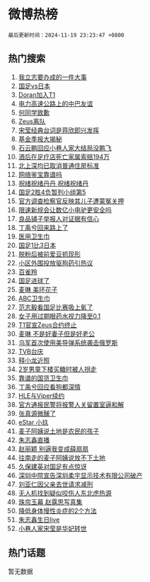 # 微博热榜

`最后更新时间：2024-11-19 23:23:47 +0800`

## 热门搜索

1. [我立志要办成的一件大事](https://m.weibo.cn/search?containerid=100103type%3D1%26t%3D10%26q%3D%23%E6%88%91%E7%AB%8B%E5%BF%97%E8%A6%81%E5%8A%9E%E6%88%90%E7%9A%84%E4%B8%80%E4%BB%B6%E5%A4%A7%E4%BA%8B%23&stream_entry_id=51&isnewpage=1&extparam=seat%3D1%26q%3D%2523%25E6%2588%2591%25E7%25AB%258B%25E5%25BF%2597%25E8%25A6%2581%25E5%258A%259E%25E6%2588%2590%25E7%259A%2584%25E4%25B8%2580%25E4%25BB%25B6%25E5%25A4%25A7%25E4%25BA%258B%2523%26pos%3D0%26c_type%3D51%26filter_type%3Drealtimehot%26cate%3D10103%26stream_entry_id%3D51%26dgr%3D0%26display_time%3D1732029825%26pre_seqid%3D17320298259389927758139)
1. [国足vs日本](https://m.weibo.cn/search?containerid=100103type%3D1%26t%3D10%26q%3D%23%E5%9B%BD%E8%B6%B3vs%E6%97%A5%E6%9C%AC%23&stream_entry_id=31&isnewpage=1&extparam=seat%3D1%26q%3D%2523%25E5%259B%25BD%25E8%25B6%25B3vs%25E6%2597%25A5%25E6%259C%25AC%2523%26pos%3D0%26realpos%3D1%26band_rank%3D1%26flag%3D16%26filter_type%3Drealtimehot%26c_type%3D31%26lcate%3D5001%26cate%3D5001%26stream_entry_id%3D31%26dgr%3D0%26display_time%3D1732029825%26pre_seqid%3D17320298259389927758139)
1. [Doran加入T1](https://m.weibo.cn/search?containerid=100103type%3D1%26t%3D10%26q%3D%23Doran%E5%8A%A0%E5%85%A5T1%23&stream_entry_id=31&isnewpage=1&extparam=seat%3D1%26q%3D%2523Doran%25E5%258A%25A0%25E5%2585%25A5T1%2523%26pos%3D1%26realpos%3D2%26band_rank%3D2%26flag%3D1%26filter_type%3Drealtimehot%26c_type%3D31%26lcate%3D5001%26cate%3D5001%26stream_entry_id%3D31%26dgr%3D0%26display_time%3D1732029825%26pre_seqid%3D17320298259389927758139)
1. [电力高速公路上的中巴友谊](https://m.weibo.cn/search?containerid=100103type%3D1%26t%3D10%26q%3D%23%E7%94%B5%E5%8A%9B%E9%AB%98%E9%80%9F%E5%85%AC%E8%B7%AF%E4%B8%8A%E7%9A%84%E4%B8%AD%E5%B7%B4%E5%8F%8B%E8%B0%8A%23&stream_entry_id=31&isnewpage=1&extparam=seat%3D1%26q%3D%2523%25E7%2594%25B5%25E5%258A%259B%25E9%25AB%2598%25E9%2580%259F%25E5%2585%25AC%25E8%25B7%25AF%25E4%25B8%258A%25E7%259A%2584%25E4%25B8%25AD%25E5%25B7%25B4%25E5%258F%258B%25E8%25B0%258A%2523%26pos%3D2%26realpos%3D3%26band_rank%3D3%26flag%3D0%26filter_type%3Drealtimehot%26c_type%3D31%26lcate%3D5001%26cate%3D5001%26stream_entry_id%3D31%26dgr%3D0%26display_time%3D1732029825%26pre_seqid%3D17320298259389927758139)
1. [何同学致歉](https://m.weibo.cn/search?containerid=100103type%3D1%26t%3D10%26q%3D%23%E4%BD%95%E5%90%8C%E5%AD%A6%E8%87%B4%E6%AD%89%23&stream_entry_id=31&isnewpage=1&extparam=seat%3D1%26q%3D%2523%25E4%25BD%2595%25E5%2590%258C%25E5%25AD%25A6%25E8%2587%25B4%25E6%25AD%2589%2523%26pos%3D3%26realpos%3D4%26band_rank%3D4%26flag%3D1%26filter_type%3Drealtimehot%26c_type%3D31%26lcate%3D5001%26cate%3D5001%26stream_entry_id%3D31%26dgr%3D0%26display_time%3D1732029825%26pre_seqid%3D17320298259389927758139)
1. [Zeus离队](https://m.weibo.cn/search?containerid=100103type%3D1%26t%3D10%26q%3DZeus%E7%A6%BB%E9%98%9F&stream_entry_id=31&isnewpage=1&extparam=seat%3D1%26q%3DZeus%25E7%25A6%25BB%25E9%2598%259F%26pos%3D4%26realpos%3D5%26band_rank%3D5%26flag%3D1%26filter_type%3Drealtimehot%26c_type%3D31%26lcate%3D5001%26cate%3D5001%26stream_entry_id%3D31%26dgr%3D0%26display_time%3D1732029825%26pre_seqid%3D17320298259389927758139)
1. [宋莹经典台词是蒋欣即兴发挥](https://m.weibo.cn/search?containerid=100103type%3D1%26t%3D10%26q%3D%23%E5%AE%8B%E8%8E%B9%E7%BB%8F%E5%85%B8%E5%8F%B0%E8%AF%8D%E6%98%AF%E8%92%8B%E6%AC%A3%E5%8D%B3%E5%85%B4%E5%8F%91%E6%8C%A5%23&stream_entry_id=31&isnewpage=1&extparam=seat%3D1%26q%3D%2523%25E5%25AE%258B%25E8%258E%25B9%25E7%25BB%258F%25E5%2585%25B8%25E5%258F%25B0%25E8%25AF%258D%25E6%2598%25AF%25E8%2592%258B%25E6%25AC%25A3%25E5%258D%25B3%25E5%2585%25B4%25E5%258F%2591%25E6%258C%25A5%2523%26pos%3D5%26realpos%3D6%26band_rank%3D6%26flag%3D1%26filter_type%3Drealtimehot%26c_type%3D31%26lcate%3D5001%26cate%3D5001%26stream_entry_id%3D31%26dgr%3D0%26display_time%3D1732029825%26pre_seqid%3D17320298259389927758139)
1. [基金季报大揭秘](https://m.weibo.cn/search?containerid=100103type%3D1%26t%3D10%26q%3D%23%E5%9F%BA%E9%87%91%E5%AD%A3%E6%8A%A5%E5%A4%A7%E6%8F%AD%E7%A7%98%23&stream_entry_id=31&isnewpage=1&extparam=seat%3D1%26q%3D%2523%25E5%259F%25BA%25E9%2587%2591%25E5%25AD%25A3%25E6%258A%25A5%25E5%25A4%25A7%25E6%258F%25AD%25E7%25A7%2598%2523%26pos%3D6%26adid%3D264626%26band_rank%3D7%26filter_type%3Drealtimehot%26is_ad_pos%3D1%26c_type%3D31%26lcate%3D5001%26cate%3D5001%26stream_entry_id%3D31%26dgr%3D0%26display_time%3D1732029825%26pre_seqid%3D17320298259389927758139)
1. [石云鹏回应小巷人家大结局没鹏飞](https://m.weibo.cn/search?containerid=100103type%3D1%26t%3D10%26q%3D%23%E7%9F%B3%E4%BA%91%E9%B9%8F%E5%9B%9E%E5%BA%94%E5%B0%8F%E5%B7%B7%E4%BA%BA%E5%AE%B6%E5%A4%A7%E7%BB%93%E5%B1%80%E6%B2%A1%E9%B9%8F%E9%A3%9E%23&stream_entry_id=31&isnewpage=1&extparam=seat%3D1%26q%3D%2523%25E7%259F%25B3%25E4%25BA%2591%25E9%25B9%258F%25E5%259B%259E%25E5%25BA%2594%25E5%25B0%258F%25E5%25B7%25B7%25E4%25BA%25BA%25E5%25AE%25B6%25E5%25A4%25A7%25E7%25BB%2593%25E5%25B1%2580%25E6%25B2%25A1%25E9%25B9%258F%25E9%25A3%259E%2523%26pos%3D7%26realpos%3D7%26band_rank%3D7%26flag%3D0%26filter_type%3Drealtimehot%26c_type%3D31%26lcate%3D5001%26cate%3D5001%26stream_entry_id%3D31%26dgr%3D0%26display_time%3D1732029825%26pre_seqid%3D17320298259389927758139)
1. [酒后在足疗店死亡家属索赔194万](https://m.weibo.cn/search?containerid=100103type%3D1%26t%3D10%26q%3D%23%E9%85%92%E5%90%8E%E5%9C%A8%E8%B6%B3%E7%96%97%E5%BA%97%E6%AD%BB%E4%BA%A1%E5%AE%B6%E5%B1%9E%E7%B4%A2%E8%B5%94194%E4%B8%87%23&stream_entry_id=31&isnewpage=1&extparam=seat%3D1%26q%3D%2523%25E9%2585%2592%25E5%2590%258E%25E5%259C%25A8%25E8%25B6%25B3%25E7%2596%2597%25E5%25BA%2597%25E6%25AD%25BB%25E4%25BA%25A1%25E5%25AE%25B6%25E5%25B1%259E%25E7%25B4%25A2%25E8%25B5%2594194%25E4%25B8%2587%2523%26pos%3D8%26realpos%3D8%26band_rank%3D8%26flag%3D1%26filter_type%3Drealtimehot%26c_type%3D31%26lcate%3D5001%26cate%3D5001%26stream_entry_id%3D31%26dgr%3D0%26display_time%3D1732029825%26pre_seqid%3D17320298259389927758139)
1. [北上深均已取消普通住房标准](https://m.weibo.cn/search?containerid=100103type%3D1%26t%3D10%26q%3D%23%E5%8C%97%E4%B8%8A%E6%B7%B1%E5%9D%87%E5%B7%B2%E5%8F%96%E6%B6%88%E6%99%AE%E9%80%9A%E4%BD%8F%E6%88%BF%E6%A0%87%E5%87%86%23&stream_entry_id=31&isnewpage=1&extparam=seat%3D1%26q%3D%2523%25E5%258C%2597%25E4%25B8%258A%25E6%25B7%25B1%25E5%259D%2587%25E5%25B7%25B2%25E5%258F%2596%25E6%25B6%2588%25E6%2599%25AE%25E9%2580%259A%25E4%25BD%258F%25E6%2588%25BF%25E6%25A0%2587%25E5%2587%2586%2523%26pos%3D9%26realpos%3D9%26band_rank%3D9%26flag%3D1%26filter_type%3Drealtimehot%26c_type%3D31%26lcate%3D5001%26cate%3D5001%26stream_entry_id%3D31%26dgr%3D0%26display_time%3D1732029825%26pre_seqid%3D17320298259389927758139)
1. [网络鉴宝靠谱吗](https://m.weibo.cn/search?containerid=100103type%3D1%26t%3D10%26q%3D%23%E7%BD%91%E7%BB%9C%E9%89%B4%E5%AE%9D%E9%9D%A0%E8%B0%B1%E5%90%97%23&stream_entry_id=31&isnewpage=1&extparam=seat%3D1%26q%3D%2523%25E7%25BD%2591%25E7%25BB%259C%25E9%2589%25B4%25E5%25AE%259D%25E9%259D%25A0%25E8%25B0%25B1%25E5%2590%2597%2523%26pos%3D10%26realpos%3D10%26band_rank%3D10%26flag%3D1%26filter_type%3Drealtimehot%26c_type%3D31%26lcate%3D5001%26cate%3D5001%26stream_entry_id%3D31%26dgr%3D0%26display_time%3D1732029825%26pre_seqid%3D17320298259389927758139)
1. [祝绪祝绪丹丹 祝绪祝绪丹](https://m.weibo.cn/search?containerid=100103type%3D1%26t%3D10%26q%3D%E7%A5%9D%E7%BB%AA%E7%A5%9D%E7%BB%AA%E4%B8%B9%E4%B8%B9+%E7%A5%9D%E7%BB%AA%E7%A5%9D%E7%BB%AA%E4%B8%B9&stream_entry_id=31&isnewpage=1&extparam=seat%3D1%26q%3D%25E7%25A5%259D%25E7%25BB%25AA%25E7%25A5%259D%25E7%25BB%25AA%25E4%25B8%25B9%25E4%25B8%25B9%2520%25E7%25A5%259D%25E7%25BB%25AA%25E7%25A5%259D%25E7%25BB%25AA%25E4%25B8%25B9%26pos%3D11%26realpos%3D11%26band_rank%3D11%26flag%3D2%26filter_type%3Drealtimehot%26c_type%3D31%26lcate%3D5001%26cate%3D5001%26stream_entry_id%3D31%26dgr%3D0%26display_time%3D1732029825%26pre_seqid%3D17320298259389927758139)
1. [国足2胜4负暂列小组第5](https://m.weibo.cn/search?containerid=100103type%3D1%26t%3D10%26q%3D%23%E5%9B%BD%E8%B6%B32%E8%83%9C4%E8%B4%9F%E6%9A%82%E5%88%97%E5%B0%8F%E7%BB%84%E7%AC%AC5%23&stream_entry_id=31&isnewpage=1&extparam=seat%3D1%26q%3D%2523%25E5%259B%25BD%25E8%25B6%25B32%25E8%2583%259C4%25E8%25B4%259F%25E6%259A%2582%25E5%2588%2597%25E5%25B0%258F%25E7%25BB%2584%25E7%25AC%25AC5%2523%26pos%3D12%26realpos%3D12%26band_rank%3D12%26flag%3D1%26filter_type%3Drealtimehot%26c_type%3D31%26lcate%3D5001%26cate%3D5001%26stream_entry_id%3D31%26dgr%3D0%26display_time%3D1732029825%26pre_seqid%3D17320298259389927758139)
1. [官方调查检察官反映其儿子遭蒙冤关押](https://m.weibo.cn/search?containerid=100103type%3D1%26t%3D10%26q%3D%23%E5%AE%98%E6%96%B9%E8%B0%83%E6%9F%A5%E6%A3%80%E5%AF%9F%E5%AE%98%E5%8F%8D%E6%98%A0%E5%85%B6%E5%84%BF%E5%AD%90%E9%81%AD%E8%92%99%E5%86%A4%E5%85%B3%E6%8A%BC%23&stream_entry_id=31&isnewpage=1&extparam=seat%3D1%26q%3D%2523%25E5%25AE%2598%25E6%2596%25B9%25E8%25B0%2583%25E6%259F%25A5%25E6%25A3%2580%25E5%25AF%259F%25E5%25AE%2598%25E5%258F%258D%25E6%2598%25A0%25E5%2585%25B6%25E5%2584%25BF%25E5%25AD%2590%25E9%2581%25AD%25E8%2592%2599%25E5%2586%25A4%25E5%2585%25B3%25E6%258A%25BC%2523%26pos%3D13%26realpos%3D13%26band_rank%3D13%26flag%3D1%26filter_type%3Drealtimehot%26c_type%3D31%26lcate%3D5001%26cate%3D5001%26stream_entry_id%3D31%26dgr%3D0%26display_time%3D1732029825%26pre_seqid%3D17320298259389927758139)
1. [限速新规会让数亿小电驴更安全吗](https://m.weibo.cn/search?containerid=100103type%3D1%26t%3D10%26q%3D%23%E9%99%90%E9%80%9F%E6%96%B0%E8%A7%84%E4%BC%9A%E8%AE%A9%E6%95%B0%E4%BA%BF%E5%B0%8F%E7%94%B5%E9%A9%B4%E6%9B%B4%E5%AE%89%E5%85%A8%E5%90%97%23&stream_entry_id=31&isnewpage=1&extparam=seat%3D1%26q%3D%2523%25E9%2599%2590%25E9%2580%259F%25E6%2596%25B0%25E8%25A7%2584%25E4%25BC%259A%25E8%25AE%25A9%25E6%2595%25B0%25E4%25BA%25BF%25E5%25B0%258F%25E7%2594%25B5%25E9%25A9%25B4%25E6%259B%25B4%25E5%25AE%2589%25E5%2585%25A8%25E5%2590%2597%2523%26pos%3D14%26realpos%3D14%26band_rank%3D14%26flag%3D1%26filter_type%3Drealtimehot%26c_type%3D31%26lcate%3D5001%26cate%3D5001%26stream_entry_id%3D31%26dgr%3D0%26display_time%3D1732029825%26pre_seqid%3D17320298259389927758139)
1. [良品铺子举报人对证据有信心](https://m.weibo.cn/search?containerid=100103type%3D1%26t%3D10%26q%3D%23%E8%89%AF%E5%93%81%E9%93%BA%E5%AD%90%E4%B8%BE%E6%8A%A5%E4%BA%BA%E5%AF%B9%E8%AF%81%E6%8D%AE%E6%9C%89%E4%BF%A1%E5%BF%83%23&stream_entry_id=31&isnewpage=1&extparam=seat%3D1%26q%3D%2523%25E8%2589%25AF%25E5%2593%2581%25E9%2593%25BA%25E5%25AD%2590%25E4%25B8%25BE%25E6%258A%25A5%25E4%25BA%25BA%25E5%25AF%25B9%25E8%25AF%2581%25E6%258D%25AE%25E6%259C%2589%25E4%25BF%25A1%25E5%25BF%2583%2523%26pos%3D15%26realpos%3D15%26band_rank%3D15%26flag%3D1%26filter_type%3Drealtimehot%26c_type%3D31%26lcate%3D5001%26cate%3D5001%26stream_entry_id%3D31%26dgr%3D0%26display_time%3D1732029825%26pre_seqid%3D17320298259389927758139)
1. [丁禹兮回来路上了](https://m.weibo.cn/search?containerid=100103type%3D1%26t%3D10%26q%3D%23%E4%B8%81%E7%A6%B9%E5%85%AE%E5%9B%9E%E6%9D%A5%E8%B7%AF%E4%B8%8A%E4%BA%86%23&stream_entry_id=31&isnewpage=1&extparam=seat%3D1%26q%3D%2523%25E4%25B8%2581%25E7%25A6%25B9%25E5%2585%25AE%25E5%259B%259E%25E6%259D%25A5%25E8%25B7%25AF%25E4%25B8%258A%25E4%25BA%2586%2523%26pos%3D16%26realpos%3D16%26band_rank%3D16%26flag%3D1%26filter_type%3Drealtimehot%26c_type%3D31%26lcate%3D5001%26cate%3D5001%26stream_entry_id%3D31%26dgr%3D0%26display_time%3D1732029825%26pre_seqid%3D17320298259389927758139)
1. [医用卫生巾](https://m.weibo.cn/search?containerid=100103type%3D1%26t%3D10%26q%3D%E5%8C%BB%E7%94%A8%E5%8D%AB%E7%94%9F%E5%B7%BE&stream_entry_id=31&isnewpage=1&extparam=seat%3D1%26q%3D%25E5%258C%25BB%25E7%2594%25A8%25E5%258D%25AB%25E7%2594%259F%25E5%25B7%25BE%26pos%3D17%26realpos%3D17%26band_rank%3D17%26flag%3D0%26filter_type%3Drealtimehot%26c_type%3D31%26lcate%3D5001%26cate%3D5001%26stream_entry_id%3D31%26dgr%3D0%26display_time%3D1732029825%26pre_seqid%3D17320298259389927758139)
1. [国足1比3日本](https://m.weibo.cn/search?containerid=100103type%3D1%26t%3D10%26q%3D%23%E5%9B%BD%E8%B6%B31%E6%AF%943%E6%97%A5%E6%9C%AC%23&stream_entry_id=31&isnewpage=1&extparam=seat%3D1%26q%3D%2523%25E5%259B%25BD%25E8%25B6%25B31%25E6%25AF%25943%25E6%2597%25A5%25E6%259C%25AC%2523%26pos%3D18%26realpos%3D18%26band_rank%3D18%26flag%3D0%26filter_type%3Drealtimehot%26c_type%3D31%26lcate%3D5001%26cate%3D5001%26stream_entry_id%3D31%26dgr%3D0%26display_time%3D1732029825%26pre_seqid%3D17320298259389927758139)
1. [脱粉后被前爱豆抓现形](https://m.weibo.cn/search?containerid=100103type%3D1%26t%3D10%26q%3D%23%E8%84%B1%E7%B2%89%E5%90%8E%E8%A2%AB%E5%89%8D%E7%88%B1%E8%B1%86%E6%8A%93%E7%8E%B0%E5%BD%A2%23&stream_entry_id=31&isnewpage=1&extparam=seat%3D1%26q%3D%2523%25E8%2584%25B1%25E7%25B2%2589%25E5%2590%258E%25E8%25A2%25AB%25E5%2589%258D%25E7%2588%25B1%25E8%25B1%2586%25E6%258A%2593%25E7%258E%25B0%25E5%25BD%25A2%2523%26pos%3D19%26realpos%3D19%26band_rank%3D19%26flag%3D1%26filter_type%3Drealtimehot%26c_type%3D31%26lcate%3D5001%26cate%3D5001%26stream_entry_id%3D31%26dgr%3D0%26display_time%3D1732029825%26pre_seqid%3D17320298259389927758139)
1. [小区外围投放驱狗药引热议](https://m.weibo.cn/search?containerid=100103type%3D1%26t%3D10%26q%3D%23%E5%B0%8F%E5%8C%BA%E5%A4%96%E5%9B%B4%E6%8A%95%E6%94%BE%E9%A9%B1%E7%8B%97%E8%8D%AF%E5%BC%95%E7%83%AD%E8%AE%AE%23&stream_entry_id=31&isnewpage=1&extparam=seat%3D1%26q%3D%2523%25E5%25B0%258F%25E5%258C%25BA%25E5%25A4%2596%25E5%259B%25B4%25E6%258A%2595%25E6%2594%25BE%25E9%25A9%25B1%25E7%258B%2597%25E8%258D%25AF%25E5%25BC%2595%25E7%2583%25AD%25E8%25AE%25AE%2523%26pos%3D20%26realpos%3D20%26band_rank%3D20%26flag%3D1%26filter_type%3Drealtimehot%26c_type%3D31%26lcate%3D5001%26cate%3D5001%26stream_entry_id%3D31%26dgr%3D0%26display_time%3D1732029825%26pre_seqid%3D17320298259389927758139)
1. [百雀羚](https://m.weibo.cn/search?containerid=100103type%3D1%26t%3D10%26q%3D%E7%99%BE%E9%9B%80%E7%BE%9A&stream_entry_id=31&isnewpage=1&extparam=seat%3D1%26q%3D%25E7%2599%25BE%25E9%259B%2580%25E7%25BE%259A%26pos%3D21%26realpos%3D21%26band_rank%3D21%26flag%3D1%26filter_type%3Drealtimehot%26c_type%3D31%26lcate%3D5001%26cate%3D5001%26stream_entry_id%3D31%26dgr%3D0%26display_time%3D1732029825%26pre_seqid%3D17320298259389927758139)
1. [国足进球了](https://m.weibo.cn/search?containerid=100103type%3D1%26t%3D10%26q%3D%E5%9B%BD%E8%B6%B3%E8%BF%9B%E7%90%83%E4%BA%86&stream_entry_id=31&isnewpage=1&extparam=seat%3D1%26q%3D%25E5%259B%25BD%25E8%25B6%25B3%25E8%25BF%259B%25E7%2590%2583%25E4%25BA%2586%26pos%3D22%26realpos%3D22%26band_rank%3D22%26flag%3D0%26filter_type%3Drealtimehot%26c_type%3D31%26lcate%3D5001%26cate%3D5001%26stream_entry_id%3D31%26dgr%3D0%26display_time%3D1732029825%26pre_seqid%3D17320298259389927758139)
1. [麦琳 美环花子](https://m.weibo.cn/search?containerid=100103type%3D1%26t%3D10%26q%3D%E9%BA%A6%E7%90%B3+%E7%BE%8E%E7%8E%AF%E8%8A%B1%E5%AD%90&stream_entry_id=31&isnewpage=1&extparam=seat%3D1%26q%3D%25E9%25BA%25A6%25E7%2590%25B3%2520%25E7%25BE%258E%25E7%258E%25AF%25E8%258A%25B1%25E5%25AD%2590%26pos%3D23%26realpos%3D23%26band_rank%3D23%26flag%3D1%26filter_type%3Drealtimehot%26c_type%3D31%26lcate%3D5001%26cate%3D5001%26stream_entry_id%3D31%26dgr%3D0%26display_time%3D1732029825%26pre_seqid%3D17320298259389927758139)
1. [ABC卫生巾](https://m.weibo.cn/search?containerid=100103type%3D1%26t%3D10%26q%3DABC%E5%8D%AB%E7%94%9F%E5%B7%BE&stream_entry_id=31&isnewpage=1&extparam=seat%3D1%26q%3DABC%25E5%258D%25AB%25E7%2594%259F%25E5%25B7%25BE%26pos%3D24%26realpos%3D24%26band_rank%3D24%26flag%3D1%26filter_type%3Drealtimehot%26c_type%3D31%26lcate%3D5001%26cate%3D5001%26stream_entry_id%3D31%26dgr%3D0%26display_time%3D1732029825%26pre_seqid%3D17320298259389927758139)
1. [范志毅看国足比赛吸上氧了](https://m.weibo.cn/search?containerid=100103type%3D1%26t%3D10%26q%3D%23%E8%8C%83%E5%BF%97%E6%AF%85%E7%9C%8B%E5%9B%BD%E8%B6%B3%E6%AF%94%E8%B5%9B%E5%90%B8%E4%B8%8A%E6%B0%A7%E4%BA%86%23&stream_entry_id=31&isnewpage=1&extparam=seat%3D1%26q%3D%2523%25E8%258C%2583%25E5%25BF%2597%25E6%25AF%2585%25E7%259C%258B%25E5%259B%25BD%25E8%25B6%25B3%25E6%25AF%2594%25E8%25B5%259B%25E5%2590%25B8%25E4%25B8%258A%25E6%25B0%25A7%25E4%25BA%2586%2523%26pos%3D25%26realpos%3D25%26band_rank%3D25%26flag%3D0%26filter_type%3Drealtimehot%26c_type%3D31%26lcate%3D5001%26cate%3D5001%26stream_entry_id%3D31%26dgr%3D0%26display_time%3D1732029825%26pre_seqid%3D17320298259389927758139)
1. [女子用过期眼药水视力降至0.1](https://m.weibo.cn/search?containerid=100103type%3D1%26t%3D10%26q%3D%23%E5%A5%B3%E5%AD%90%E7%94%A8%E8%BF%87%E6%9C%9F%E7%9C%BC%E8%8D%AF%E6%B0%B4%E8%A7%86%E5%8A%9B%E9%99%8D%E8%87%B30.1%23&stream_entry_id=31&isnewpage=1&extparam=seat%3D1%26q%3D%2523%25E5%25A5%25B3%25E5%25AD%2590%25E7%2594%25A8%25E8%25BF%2587%25E6%259C%259F%25E7%259C%25BC%25E8%258D%25AF%25E6%25B0%25B4%25E8%25A7%2586%25E5%258A%259B%25E9%2599%258D%25E8%2587%25B30.1%2523%26pos%3D26%26realpos%3D26%26band_rank%3D26%26flag%3D1%26filter_type%3Drealtimehot%26c_type%3D31%26lcate%3D5001%26cate%3D5001%26stream_entry_id%3D31%26dgr%3D0%26display_time%3D1732029825%26pre_seqid%3D17320298259389927758139)
1. [T1官宣Zeus合约终止](https://m.weibo.cn/search?containerid=100103type%3D1%26t%3D10%26q%3D%23T1%E5%AE%98%E5%AE%A3Zeus%E5%90%88%E7%BA%A6%E7%BB%88%E6%AD%A2%23&stream_entry_id=31&isnewpage=1&extparam=seat%3D1%26q%3D%2523T1%25E5%25AE%2598%25E5%25AE%25A3Zeus%25E5%2590%2588%25E7%25BA%25A6%25E7%25BB%2588%25E6%25AD%25A2%2523%26pos%3D27%26realpos%3D27%26band_rank%3D27%26flag%3D1%26filter_type%3Drealtimehot%26c_type%3D31%26lcate%3D5001%26cate%3D5001%26stream_entry_id%3D31%26dgr%3D0%26display_time%3D1732029825%26pre_seqid%3D17320298259389927758139)
1. [麦琳 不是好妻子但是好老公](https://m.weibo.cn/search?containerid=100103type%3D1%26t%3D10%26q%3D%E9%BA%A6%E7%90%B3+%E4%B8%8D%E6%98%AF%E5%A5%BD%E5%A6%BB%E5%AD%90%E4%BD%86%E6%98%AF%E5%A5%BD%E8%80%81%E5%85%AC&stream_entry_id=31&isnewpage=1&extparam=seat%3D1%26q%3D%25E9%25BA%25A6%25E7%2590%25B3%2520%25E4%25B8%258D%25E6%2598%25AF%25E5%25A5%25BD%25E5%25A6%25BB%25E5%25AD%2590%25E4%25BD%2586%25E6%2598%25AF%25E5%25A5%25BD%25E8%2580%2581%25E5%2585%25AC%26pos%3D28%26realpos%3D28%26band_rank%3D28%26flag%3D0%26filter_type%3Drealtimehot%26c_type%3D31%26lcate%3D5001%26cate%3D5001%26stream_entry_id%3D31%26dgr%3D0%26display_time%3D1732029825%26pre_seqid%3D17320298259389927758139)
1. [乌军首次使用美导弹系统袭击俄罗斯](https://m.weibo.cn/search?containerid=100103type%3D1%26t%3D10%26q%3D%23%E4%B9%8C%E5%86%9B%E9%A6%96%E6%AC%A1%E4%BD%BF%E7%94%A8%E7%BE%8E%E5%AF%BC%E5%BC%B9%E7%B3%BB%E7%BB%9F%E8%A2%AD%E5%87%BB%E4%BF%84%E7%BD%97%E6%96%AF%23&stream_entry_id=31&isnewpage=1&extparam=seat%3D1%26q%3D%2523%25E4%25B9%258C%25E5%2586%259B%25E9%25A6%2596%25E6%25AC%25A1%25E4%25BD%25BF%25E7%2594%25A8%25E7%25BE%258E%25E5%25AF%25BC%25E5%25BC%25B9%25E7%25B3%25BB%25E7%25BB%259F%25E8%25A2%25AD%25E5%2587%25BB%25E4%25BF%2584%25E7%25BD%2597%25E6%2596%25AF%2523%26pos%3D29%26realpos%3D29%26band_rank%3D29%26flag%3D1%26filter_type%3Drealtimehot%26c_type%3D31%26lcate%3D5001%26cate%3D5001%26stream_entry_id%3D31%26dgr%3D0%26display_time%3D1732029825%26pre_seqid%3D17320298259389927758139)
1. [TVB台庆](https://m.weibo.cn/search?containerid=100103type%3D1%26t%3D10%26q%3DTVB%E5%8F%B0%E5%BA%86&stream_entry_id=31&isnewpage=1&extparam=seat%3D1%26q%3DTVB%25E5%258F%25B0%25E5%25BA%2586%26pos%3D30%26realpos%3D30%26band_rank%3D30%26flag%3D0%26filter_type%3Drealtimehot%26c_type%3D31%26lcate%3D5001%26cate%3D5001%26stream_entry_id%3D31%26dgr%3D0%26display_time%3D1732029825%26pre_seqid%3D17320298259389927758139)
1. [释小龙近照](https://m.weibo.cn/search?containerid=100103type%3D1%26t%3D10%26q%3D%23%E9%87%8A%E5%B0%8F%E9%BE%99%E8%BF%91%E7%85%A7%23&stream_entry_id=31&isnewpage=1&extparam=seat%3D1%26q%3D%2523%25E9%2587%258A%25E5%25B0%258F%25E9%25BE%2599%25E8%25BF%2591%25E7%2585%25A7%2523%26pos%3D31%26realpos%3D31%26band_rank%3D31%26flag%3D0%26filter_type%3Drealtimehot%26c_type%3D31%26lcate%3D5001%26cate%3D5001%26stream_entry_id%3D31%26dgr%3D0%26display_time%3D1732029825%26pre_seqid%3D17320298259389927758139)
1. [2岁男童下楼买糖时被人拐走](https://m.weibo.cn/search?containerid=100103type%3D1%26t%3D10%26q%3D%232%E5%B2%81%E7%94%B7%E7%AB%A5%E4%B8%8B%E6%A5%BC%E4%B9%B0%E7%B3%96%E6%97%B6%E8%A2%AB%E4%BA%BA%E6%8B%90%E8%B5%B0%23&stream_entry_id=31&isnewpage=1&extparam=seat%3D1%26q%3D%25232%25E5%25B2%2581%25E7%2594%25B7%25E7%25AB%25A5%25E4%25B8%258B%25E6%25A5%25BC%25E4%25B9%25B0%25E7%25B3%2596%25E6%2597%25B6%25E8%25A2%25AB%25E4%25BA%25BA%25E6%258B%2590%25E8%25B5%25B0%2523%26pos%3D32%26realpos%3D32%26band_rank%3D32%26flag%3D0%26filter_type%3Drealtimehot%26c_type%3D31%26lcate%3D5001%26cate%3D5001%26stream_entry_id%3D31%26dgr%3D0%26display_time%3D1732029825%26pre_seqid%3D17320298259389927758139)
1. [靠谱的国货卫生巾](https://m.weibo.cn/search?containerid=100103type%3D1%26t%3D10%26q%3D%E9%9D%A0%E8%B0%B1%E7%9A%84%E5%9B%BD%E8%B4%A7%E5%8D%AB%E7%94%9F%E5%B7%BE&stream_entry_id=31&isnewpage=1&extparam=seat%3D1%26q%3D%25E9%259D%25A0%25E8%25B0%25B1%25E7%259A%2584%25E5%259B%25BD%25E8%25B4%25A7%25E5%258D%25AB%25E7%2594%259F%25E5%25B7%25BE%26pos%3D33%26realpos%3D33%26band_rank%3D33%26flag%3D0%26filter_type%3Drealtimehot%26c_type%3D31%26lcate%3D5001%26cate%3D5001%26stream_entry_id%3D31%26dgr%3D0%26display_time%3D1732029825%26pre_seqid%3D17320298259389927758139)
1. [丁禹兮回应看狗都深情](https://m.weibo.cn/search?containerid=100103type%3D1%26t%3D10%26q%3D%E4%B8%81%E7%A6%B9%E5%85%AE%E5%9B%9E%E5%BA%94%E7%9C%8B%E7%8B%97%E9%83%BD%E6%B7%B1%E6%83%85&stream_entry_id=31&isnewpage=1&extparam=seat%3D1%26q%3D%25E4%25B8%2581%25E7%25A6%25B9%25E5%2585%25AE%25E5%259B%259E%25E5%25BA%2594%25E7%259C%258B%25E7%258B%2597%25E9%2583%25BD%25E6%25B7%25B1%25E6%2583%2585%26pos%3D34%26realpos%3D34%26band_rank%3D34%26flag%3D0%26filter_type%3Drealtimehot%26c_type%3D31%26lcate%3D5001%26cate%3D5001%26stream_entry_id%3D31%26dgr%3D0%26display_time%3D1732029825%26pre_seqid%3D17320298259389927758139)
1. [HLE与Viper续约](https://m.weibo.cn/search?containerid=100103type%3D1%26t%3D10%26q%3DHLE%E4%B8%8EViper%E7%BB%AD%E7%BA%A6&stream_entry_id=31&isnewpage=1&extparam=seat%3D1%26q%3DHLE%25E4%25B8%258EViper%25E7%25BB%25AD%25E7%25BA%25A6%26pos%3D35%26realpos%3D35%26band_rank%3D35%26flag%3D0%26filter_type%3Drealtimehot%26c_type%3D31%26lcate%3D5001%26cate%3D5001%26stream_entry_id%3D31%26dgr%3D0%26display_time%3D1732029825%26pre_seqid%3D17320298259389927758139)
1. [官方通报民警将报警人关留置室逼和解](https://m.weibo.cn/search?containerid=100103type%3D1%26t%3D10%26q%3D%23%E5%AE%98%E6%96%B9%E9%80%9A%E6%8A%A5%E6%B0%91%E8%AD%A6%E5%B0%86%E6%8A%A5%E8%AD%A6%E4%BA%BA%E5%85%B3%E7%95%99%E7%BD%AE%E5%AE%A4%E9%80%BC%E5%92%8C%E8%A7%A3%23&stream_entry_id=31&isnewpage=1&extparam=seat%3D1%26q%3D%2523%25E5%25AE%2598%25E6%2596%25B9%25E9%2580%259A%25E6%258A%25A5%25E6%25B0%2591%25E8%25AD%25A6%25E5%25B0%2586%25E6%258A%25A5%25E8%25AD%25A6%25E4%25BA%25BA%25E5%2585%25B3%25E7%2595%2599%25E7%25BD%25AE%25E5%25AE%25A4%25E9%2580%25BC%25E5%2592%258C%25E8%25A7%25A3%2523%26pos%3D36%26realpos%3D36%26band_rank%3D36%26flag%3D0%26filter_type%3Drealtimehot%26c_type%3D31%26lcate%3D5001%26cate%3D5001%26stream_entry_id%3D31%26dgr%3D0%26display_time%3D1732029825%26pre_seqid%3D17320298259389927758139)
1. [张真源微醺了](https://m.weibo.cn/search?containerid=100103type%3D1%26t%3D10%26q%3D%23%E5%BC%A0%E7%9C%9F%E6%BA%90%E5%BE%AE%E9%86%BA%E4%BA%86%23&stream_entry_id=31&isnewpage=1&extparam=seat%3D1%26q%3D%2523%25E5%25BC%25A0%25E7%259C%259F%25E6%25BA%2590%25E5%25BE%25AE%25E9%2586%25BA%25E4%25BA%2586%2523%26pos%3D37%26realpos%3D37%26band_rank%3D37%26flag%3D1%26filter_type%3Drealtimehot%26c_type%3D31%26lcate%3D5001%26cate%3D5001%26stream_entry_id%3D31%26dgr%3D0%26display_time%3D1732029825%26pre_seqid%3D17320298259389927758139)
1. [eStar 小玖](https://m.weibo.cn/search?containerid=100103type%3D1%26t%3D10%26q%3DeStar+%E5%B0%8F%E7%8E%96&stream_entry_id=31&isnewpage=1&extparam=seat%3D1%26q%3DeStar%2520%25E5%25B0%258F%25E7%258E%2596%26pos%3D38%26realpos%3D38%26band_rank%3D38%26flag%3D1%26filter_type%3Drealtimehot%26c_type%3D31%26lcate%3D5001%26cate%3D5001%26stream_entry_id%3D31%26dgr%3D0%26display_time%3D1732029825%26pre_seqid%3D17320298259389927758139)
1. [麦子阿姨说土地是农民的孩子](https://m.weibo.cn/search?containerid=100103type%3D1%26t%3D10%26q%3D%23%E9%BA%A6%E5%AD%90%E9%98%BF%E5%A7%A8%E8%AF%B4%E5%9C%9F%E5%9C%B0%E6%98%AF%E5%86%9C%E6%B0%91%E7%9A%84%E5%AD%A9%E5%AD%90%23&stream_entry_id=31&isnewpage=1&extparam=seat%3D1%26q%3D%2523%25E9%25BA%25A6%25E5%25AD%2590%25E9%2598%25BF%25E5%25A7%25A8%25E8%25AF%25B4%25E5%259C%259F%25E5%259C%25B0%25E6%2598%25AF%25E5%2586%259C%25E6%25B0%2591%25E7%259A%2584%25E5%25AD%25A9%25E5%25AD%2590%2523%26pos%3D39%26realpos%3D39%26band_rank%3D39%26flag%3D1%26filter_type%3Drealtimehot%26c_type%3D31%26lcate%3D5001%26cate%3D5001%26stream_entry_id%3D31%26dgr%3D0%26display_time%3D1732029825%26pre_seqid%3D17320298259389927758139)
1. [朱志鑫直播](https://m.weibo.cn/search?containerid=100103type%3D1%26t%3D10%26q%3D%E6%9C%B1%E5%BF%97%E9%91%AB%E7%9B%B4%E6%92%AD&stream_entry_id=31&isnewpage=1&extparam=seat%3D1%26q%3D%25E6%259C%25B1%25E5%25BF%2597%25E9%2591%25AB%25E7%259B%25B4%25E6%2592%25AD%26pos%3D40%26realpos%3D40%26band_rank%3D40%26flag%3D0%26filter_type%3Drealtimehot%26c_type%3D31%26lcate%3D5001%26cate%3D5001%26stream_entry_id%3D31%26dgr%3D0%26display_time%3D1732029825%26pre_seqid%3D17320298259389927758139)
1. [赵丽颖 别逼我变成薛扇扇](https://m.weibo.cn/search?containerid=100103type%3D1%26t%3D10%26q%3D%E8%B5%B5%E4%B8%BD%E9%A2%96+%E5%88%AB%E9%80%BC%E6%88%91%E5%8F%98%E6%88%90%E8%96%9B%E6%89%87%E6%89%87&stream_entry_id=31&isnewpage=1&extparam=seat%3D1%26q%3D%25E8%25B5%25B5%25E4%25B8%25BD%25E9%25A2%2596%2520%25E5%2588%25AB%25E9%2580%25BC%25E6%2588%2591%25E5%258F%2598%25E6%2588%2590%25E8%2596%259B%25E6%2589%2587%25E6%2589%2587%26pos%3D41%26realpos%3D41%26band_rank%3D41%26flag%3D0%26filter_type%3Drealtimehot%26c_type%3D31%26lcate%3D5001%26cate%3D5001%26stream_entry_id%3D31%26dgr%3D0%26display_time%3D1732029825%26pre_seqid%3D17320298259389927758139)
1. [往南走的麦子阿姨说放不下土地](https://m.weibo.cn/search?containerid=100103type%3D1%26t%3D10%26q%3D%23%E5%BE%80%E5%8D%97%E8%B5%B0%E7%9A%84%E9%BA%A6%E5%AD%90%E9%98%BF%E5%A7%A8%E8%AF%B4%E6%94%BE%E4%B8%8D%E4%B8%8B%E5%9C%9F%E5%9C%B0%23&stream_entry_id=31&isnewpage=1&extparam=seat%3D1%26q%3D%2523%25E5%25BE%2580%25E5%258D%2597%25E8%25B5%25B0%25E7%259A%2584%25E9%25BA%25A6%25E5%25AD%2590%25E9%2598%25BF%25E5%25A7%25A8%25E8%25AF%25B4%25E6%2594%25BE%25E4%25B8%258D%25E4%25B8%258B%25E5%259C%259F%25E5%259C%25B0%2523%26pos%3D42%26realpos%3D42%26band_rank%3D42%26flag%3D1%26filter_type%3Drealtimehot%26c_type%3D31%26lcate%3D5001%26cate%3D5001%26stream_entry_id%3D31%26dgr%3D0%26display_time%3D1732029825%26pre_seqid%3D17320298259389927758139)
1. [久保建英对国足有点惊讶](https://m.weibo.cn/search?containerid=100103type%3D1%26t%3D10%26q%3D%23%E4%B9%85%E4%BF%9D%E5%BB%BA%E8%8B%B1%E5%AF%B9%E5%9B%BD%E8%B6%B3%E6%9C%89%E7%82%B9%E6%83%8A%E8%AE%B6%23&stream_entry_id=31&isnewpage=1&extparam=seat%3D1%26q%3D%2523%25E4%25B9%2585%25E4%25BF%259D%25E5%25BB%25BA%25E8%258B%25B1%25E5%25AF%25B9%25E5%259B%25BD%25E8%25B6%25B3%25E6%259C%2589%25E7%2582%25B9%25E6%2583%258A%25E8%25AE%25B6%2523%26pos%3D43%26realpos%3D43%26band_rank%3D43%26flag%3D1%26filter_type%3Drealtimehot%26c_type%3D31%26lcate%3D5001%26cate%3D5001%26stream_entry_id%3D31%26dgr%3D0%26display_time%3D1732029825%26pre_seqid%3D17320298259389927758139)
1. [深圳中院宣告深圳柔宇显示技术有限公司破产](https://m.weibo.cn/search?containerid=100103type%3D1%26t%3D10%26q%3D%23%E6%B7%B1%E5%9C%B3%E4%B8%AD%E9%99%A2%E5%AE%A3%E5%91%8A%E6%B7%B1%E5%9C%B3%E6%9F%94%E5%AE%87%E6%98%BE%E7%A4%BA%E6%8A%80%E6%9C%AF%E6%9C%89%E9%99%90%E5%85%AC%E5%8F%B8%E7%A0%B4%E4%BA%A7%23&stream_entry_id=31&isnewpage=1&extparam=seat%3D1%26q%3D%2523%25E6%25B7%25B1%25E5%259C%25B3%25E4%25B8%25AD%25E9%2599%25A2%25E5%25AE%25A3%25E5%2591%258A%25E6%25B7%25B1%25E5%259C%25B3%25E6%259F%2594%25E5%25AE%2587%25E6%2598%25BE%25E7%25A4%25BA%25E6%258A%2580%25E6%259C%25AF%25E6%259C%2589%25E9%2599%2590%25E5%2585%25AC%25E5%258F%25B8%25E7%25A0%25B4%25E4%25BA%25A7%2523%26pos%3D44%26realpos%3D44%26band_rank%3D44%26flag%3D0%26filter_type%3Drealtimehot%26c_type%3D31%26lcate%3D5001%26cate%3D5001%26stream_entry_id%3D31%26dgr%3D0%26display_time%3D1732029825%26pre_seqid%3D17320298259389927758139)
1. [刘亚仁因父亲去世请求减刑](https://m.weibo.cn/search?containerid=100103type%3D1%26t%3D10%26q%3D%23%E5%88%98%E4%BA%9A%E4%BB%81%E5%9B%A0%E7%88%B6%E4%BA%B2%E5%8E%BB%E4%B8%96%E8%AF%B7%E6%B1%82%E5%87%8F%E5%88%91%23&stream_entry_id=31&isnewpage=1&extparam=seat%3D1%26q%3D%2523%25E5%2588%2598%25E4%25BA%259A%25E4%25BB%2581%25E5%259B%25A0%25E7%2588%25B6%25E4%25BA%25B2%25E5%258E%25BB%25E4%25B8%2596%25E8%25AF%25B7%25E6%25B1%2582%25E5%2587%258F%25E5%2588%2591%2523%26pos%3D45%26realpos%3D45%26band_rank%3D45%26flag%3D0%26filter_type%3Drealtimehot%26c_type%3D31%26lcate%3D5001%26cate%3D5001%26stream_entry_id%3D31%26dgr%3D0%26display_time%3D1732029825%26pre_seqid%3D17320298259389927758139)
1. [无人机找到疑似咬伤人东北虎热源](https://m.weibo.cn/search?containerid=100103type%3D1%26t%3D10%26q%3D%23%E6%97%A0%E4%BA%BA%E6%9C%BA%E6%89%BE%E5%88%B0%E7%96%91%E4%BC%BC%E5%92%AC%E4%BC%A4%E4%BA%BA%E4%B8%9C%E5%8C%97%E8%99%8E%E7%83%AD%E6%BA%90%23&stream_entry_id=31&isnewpage=1&extparam=seat%3D1%26q%3D%2523%25E6%2597%25A0%25E4%25BA%25BA%25E6%259C%25BA%25E6%2589%25BE%25E5%2588%25B0%25E7%2596%2591%25E4%25BC%25BC%25E5%2592%25AC%25E4%25BC%25A4%25E4%25BA%25BA%25E4%25B8%259C%25E5%258C%2597%25E8%2599%258E%25E7%2583%25AD%25E6%25BA%2590%2523%26pos%3D46%26realpos%3D46%26band_rank%3D46%26flag%3D1%26filter_type%3Drealtimehot%26c_type%3D31%26lcate%3D5001%26cate%3D5001%26stream_entry_id%3D31%26dgr%3D0%26display_time%3D1732029825%26pre_seqid%3D17320298259389927758139)
1. [珠帘玉幕 赵露思写真集](https://m.weibo.cn/search?containerid=100103type%3D1%26t%3D10%26q%3D%E7%8F%A0%E5%B8%98%E7%8E%89%E5%B9%95+%E8%B5%B5%E9%9C%B2%E6%80%9D%E5%86%99%E7%9C%9F%E9%9B%86&stream_entry_id=31&isnewpage=1&extparam=seat%3D1%26q%3D%25E7%258F%25A0%25E5%25B8%2598%25E7%258E%2589%25E5%25B9%2595%2520%25E8%25B5%25B5%25E9%259C%25B2%25E6%2580%259D%25E5%2586%2599%25E7%259C%259F%25E9%259B%2586%26pos%3D47%26realpos%3D47%26band_rank%3D47%26flag%3D0%26filter_type%3Drealtimehot%26c_type%3D31%26lcate%3D5001%26cate%3D5001%26stream_entry_id%3D31%26dgr%3D0%26display_time%3D1732029825%26pre_seqid%3D17320298259389927758139)
1. [降低身体慢性炎症的2个方法](https://m.weibo.cn/search?containerid=100103type%3D1%26t%3D10%26q%3D%23%E9%99%8D%E4%BD%8E%E8%BA%AB%E4%BD%93%E6%85%A2%E6%80%A7%E7%82%8E%E7%97%87%E7%9A%842%E4%B8%AA%E6%96%B9%E6%B3%95%23&stream_entry_id=31&isnewpage=1&extparam=seat%3D1%26q%3D%2523%25E9%2599%258D%25E4%25BD%258E%25E8%25BA%25AB%25E4%25BD%2593%25E6%2585%25A2%25E6%2580%25A7%25E7%2582%258E%25E7%2597%2587%25E7%259A%25842%25E4%25B8%25AA%25E6%2596%25B9%25E6%25B3%2595%2523%26pos%3D48%26realpos%3D48%26band_rank%3D48%26flag%3D0%26filter_type%3Drealtimehot%26c_type%3D31%26lcate%3D5001%26cate%3D5001%26stream_entry_id%3D31%26dgr%3D0%26display_time%3D1732029825%26pre_seqid%3D17320298259389927758139)
1. [朱志鑫生日live](https://m.weibo.cn/search?containerid=100103type%3D1%26t%3D10%26q%3D%23%E6%9C%B1%E5%BF%97%E9%91%AB%E7%94%9F%E6%97%A5live%23&stream_entry_id=31&isnewpage=1&extparam=seat%3D1%26q%3D%2523%25E6%259C%25B1%25E5%25BF%2597%25E9%2591%25AB%25E7%2594%259F%25E6%2597%25A5live%2523%26pos%3D49%26realpos%3D49%26band_rank%3D49%26flag%3D0%26filter_type%3Drealtimehot%26c_type%3D31%26lcate%3D5001%26cate%3D5001%26stream_entry_id%3D31%26dgr%3D0%26display_time%3D1732029825%26pre_seqid%3D17320298259389927758139)
1. [小巷人家宋莹是华妃转世](https://m.weibo.cn/search?containerid=100103type%3D1%26t%3D10%26q%3D%23%E5%B0%8F%E5%B7%B7%E4%BA%BA%E5%AE%B6%E5%AE%8B%E8%8E%B9%E6%98%AF%E5%8D%8E%E5%A6%83%E8%BD%AC%E4%B8%96%23&stream_entry_id=31&isnewpage=1&extparam=seat%3D1%26q%3D%2523%25E5%25B0%258F%25E5%25B7%25B7%25E4%25BA%25BA%25E5%25AE%25B6%25E5%25AE%258B%25E8%258E%25B9%25E6%2598%25AF%25E5%258D%258E%25E5%25A6%2583%25E8%25BD%25AC%25E4%25B8%2596%2523%26pos%3D50%26realpos%3D50%26band_rank%3D50%26flag%3D0%26filter_type%3Drealtimehot%26c_type%3D31%26lcate%3D5001%26cate%3D5001%26stream_entry_id%3D31%26dgr%3D0%26display_time%3D1732029825%26pre_seqid%3D17320298259389927758139)

## 热门话题

暂无数据
